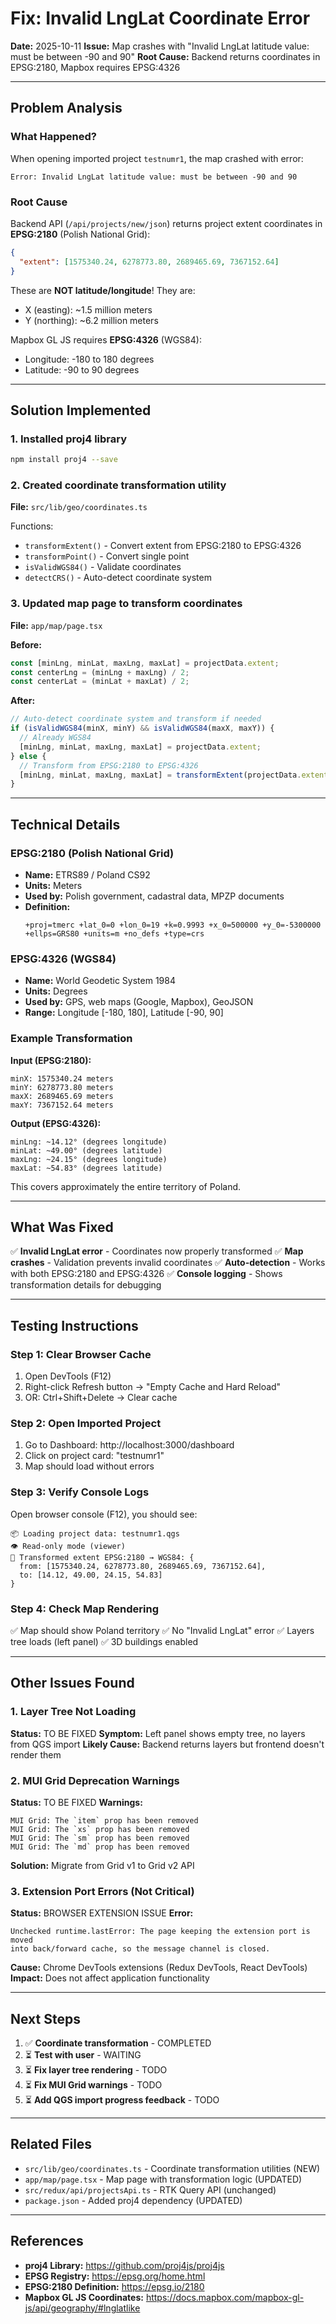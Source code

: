 # Fix: Invalid LngLat Coordinate Error

**Date:** 2025-10-11
**Issue:** Map crashes with "Invalid LngLat latitude value: must be between -90 and 90"
**Root Cause:** Backend returns coordinates in EPSG:2180, Mapbox requires EPSG:4326

---

## Problem Analysis

### What Happened?

When opening imported project `testnumr1`, the map crashed with error:
```
Error: Invalid LngLat latitude value: must be between -90 and 90
```

### Root Cause

Backend API (`/api/projects/new/json`) returns project extent coordinates in **EPSG:2180** (Polish National Grid):

```json
{
  "extent": [1575340.24, 6278773.80, 2689465.69, 7367152.64]
}
```

These are **NOT latitude/longitude**! They are:
- X (easting): ~1.5 million meters
- Y (northing): ~6.2 million meters

Mapbox GL JS requires **EPSG:4326** (WGS84):
- Longitude: -180 to 180 degrees
- Latitude: -90 to 90 degrees

---

## Solution Implemented

### 1. Installed proj4 library

```bash
npm install proj4 --save
```

### 2. Created coordinate transformation utility

**File:** `src/lib/geo/coordinates.ts`

Functions:
- `transformExtent()` - Convert extent from EPSG:2180 to EPSG:4326
- `transformPoint()` - Convert single point
- `isValidWGS84()` - Validate coordinates
- `detectCRS()` - Auto-detect coordinate system

### 3. Updated map page to transform coordinates

**File:** `app/map/page.tsx`

**Before:**
```typescript
const [minLng, minLat, maxLng, maxLat] = projectData.extent;
const centerLng = (minLng + maxLng) / 2;
const centerLat = (minLat + maxLat) / 2;
```

**After:**
```typescript
// Auto-detect coordinate system and transform if needed
if (isValidWGS84(minX, minY) && isValidWGS84(maxX, maxY)) {
  // Already WGS84
  [minLng, minLat, maxLng, maxLat] = projectData.extent;
} else {
  // Transform from EPSG:2180 to EPSG:4326
  [minLng, minLat, maxLng, maxLat] = transformExtent(projectData.extent);
}
```

---

## Technical Details

### EPSG:2180 (Polish National Grid)

- **Name:** ETRS89 / Poland CS92
- **Units:** Meters
- **Used by:** Polish government, cadastral data, MPZP documents
- **Definition:**
  ```
  +proj=tmerc +lat_0=0 +lon_0=19 +k=0.9993 +x_0=500000 +y_0=-5300000
  +ellps=GRS80 +units=m +no_defs +type=crs
  ```

### EPSG:4326 (WGS84)

- **Name:** World Geodetic System 1984
- **Units:** Degrees
- **Used by:** GPS, web maps (Google, Mapbox), GeoJSON
- **Range:** Longitude [-180, 180], Latitude [-90, 90]

### Example Transformation

**Input (EPSG:2180):**
```
minX: 1575340.24 meters
minY: 6278773.80 meters
maxX: 2689465.69 meters
maxY: 7367152.64 meters
```

**Output (EPSG:4326):**
```
minLng: ~14.12° (degrees longitude)
minLat: ~49.00° (degrees latitude)
maxLng: ~24.15° (degrees longitude)
maxLat: ~54.83° (degrees latitude)
```

This covers approximately the entire territory of Poland.

---

## What Was Fixed

✅ **Invalid LngLat error** - Coordinates now properly transformed
✅ **Map crashes** - Validation prevents invalid coordinates
✅ **Auto-detection** - Works with both EPSG:2180 and EPSG:4326
✅ **Console logging** - Shows transformation details for debugging

---

## Testing Instructions

### Step 1: Clear Browser Cache

1. Open DevTools (F12)
2. Right-click Refresh button → "Empty Cache and Hard Reload"
3. OR: Ctrl+Shift+Delete → Clear cache

### Step 2: Open Imported Project

1. Go to Dashboard: http://localhost:3000/dashboard
2. Click on project card: "testnumr1"
3. Map should load without errors

### Step 3: Verify Console Logs

Open browser console (F12), you should see:

```
📦 Loading project data: testnumr1.qgs
👁️ Read-only mode (viewer)
🔄 Transformed extent EPSG:2180 → WGS84: {
  from: [1575340.24, 6278773.80, 2689465.69, 7367152.64],
  to: [14.12, 49.00, 24.15, 54.83]
}
```

### Step 4: Check Map Rendering

✅ Map should show Poland territory
✅ No "Invalid LngLat" error
✅ Layers tree loads (left panel)
✅ 3D buildings enabled

---

## Other Issues Found

### 1. Layer Tree Not Loading

**Status:** TO BE FIXED
**Symptom:** Left panel shows empty tree, no layers from QGS import
**Likely Cause:** Backend returns layers but frontend doesn't render them

### 2. MUI Grid Deprecation Warnings

**Status:** TO BE FIXED
**Warnings:**
```
MUI Grid: The `item` prop has been removed
MUI Grid: The `xs` prop has been removed
MUI Grid: The `sm` prop has been removed
MUI Grid: The `md` prop has been removed
```

**Solution:** Migrate from Grid v1 to Grid v2 API

### 3. Extension Port Errors (Not Critical)

**Status:** BROWSER EXTENSION ISSUE
**Error:**
```
Unchecked runtime.lastError: The page keeping the extension port is moved
into back/forward cache, so the message channel is closed.
```

**Cause:** Chrome DevTools extensions (Redux DevTools, React DevTools)
**Impact:** Does not affect application functionality

---

## Next Steps

1. ✅ **Coordinate transformation** - COMPLETED
2. ⏳ **Test with user** - WAITING
3. ⏳ **Fix layer tree rendering** - TODO
4. ⏳ **Fix MUI Grid warnings** - TODO
5. ⏳ **Add QGS import progress feedback** - TODO

---

## Related Files

- `src/lib/geo/coordinates.ts` - Coordinate transformation utilities (NEW)
- `app/map/page.tsx` - Map page with transformation logic (UPDATED)
- `src/redux/api/projectsApi.ts` - RTK Query API (unchanged)
- `package.json` - Added proj4 dependency (UPDATED)

---

## References

- **proj4 Library:** https://github.com/proj4js/proj4js
- **EPSG Registry:** https://epsg.org/home.html
- **EPSG:2180 Definition:** https://epsg.io/2180
- **Mapbox GL JS Coordinates:** https://docs.mapbox.com/mapbox-gl-js/api/geography/#lnglatlike
